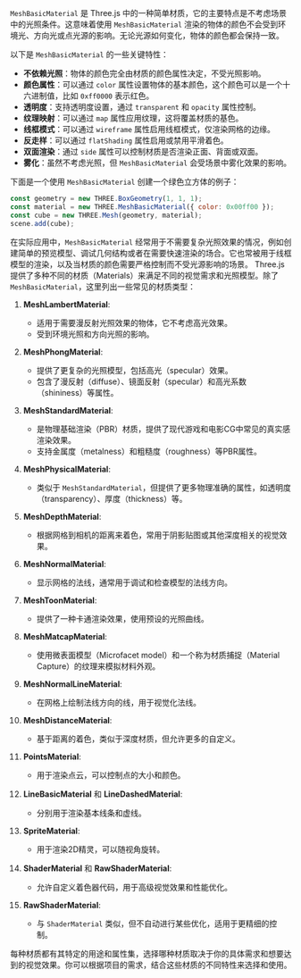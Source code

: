 
`MeshBasicMaterial` 是 Three.js 中的一种简单材质，它的主要特点是不考虑场景中的光照条件。这意味着使用 `MeshBasicMaterial` 渲染的物体的颜色不会受到环境光、方向光或点光源的影响。无论光源如何变化，物体的颜色都会保持一致。

以下是 `MeshBasicMaterial` 的一些关键特性：

- **不依赖光照**：物体的颜色完全由材质的颜色属性决定，不受光照影响。
- **颜色属性**：可以通过 `color` 属性设置物体的基本颜色，这个颜色可以是一个十六进制值，比如 `0xff0000` 表示红色。
- **透明度**：支持透明度设置，通过 `transparent` 和 `opacity` 属性控制。
- **纹理映射**：可以通过 `map` 属性应用纹理，这将覆盖材质的基色。
- **线框模式**：可以通过 `wireframe` 属性启用线框模式，仅渲染网格的边缘。
- **反走样**：可以通过 `flatShading` 属性启用或禁用平滑着色。
- **双面渲染**：通过 `side` 属性可以控制材质是否渲染正面、背面或双面。
- **雾化**：虽然不考虑光照，但 `MeshBasicMaterial` 会受场景中雾化效果的影响。

下面是一个使用 `MeshBasicMaterial` 创建一个绿色立方体的例子：

```javascript
const geometry = new THREE.BoxGeometry(1, 1, 1);
const material = new THREE.MeshBasicMaterial({ color: 0x00ff00 });
const cube = new THREE.Mesh(geometry, material);
scene.add(cube);
```

在实际应用中，`MeshBasicMaterial` 经常用于不需要复杂光照效果的情况，例如创建简单的预览模型、调试几何结构或者在需要快速渲染的场合。它也常被用于线框模型的渲染，以及当材质的颜色需要严格控制而不受光源影响的场景。
Three.js 提供了多种不同的材质（Materials）来满足不同的视觉需求和光照模型。除了 `MeshBasicMaterial`，这里列出一些常见的材质类型：

1. **MeshLambertMaterial**:
   - 适用于需要漫反射光照效果的物体，它不考虑高光效果。
   - 受到环境光照和方向光照的影响。

2. **MeshPhongMaterial**:
   - 提供了更复杂的光照模型，包括高光（specular）效果。
   - 包含了漫反射（diffuse）、镜面反射（specular）和高光系数（shininess）等属性。

3. **MeshStandardMaterial**:
   - 是物理基础渲染（PBR）材质，提供了现代游戏和电影CG中常见的真实感渲染效果。
   - 支持金属度（metalness）和粗糙度（roughness）等PBR属性。

4. **MeshPhysicalMaterial**:
   - 类似于 `MeshStandardMaterial`，但提供了更多物理准确的属性，如透明度（transparency）、厚度（thickness）等。

5. **MeshDepthMaterial**:
   - 根据网格到相机的距离来着色，常用于阴影贴图或其他深度相关的视觉效果。

6. **MeshNormalMaterial**:
   - 显示网格的法线，通常用于调试和检查模型的法线方向。

7. **MeshToonMaterial**:
   - 提供了一种卡通渲染效果，使用预设的光照曲线。

8. **MeshMatcapMaterial**:
   - 使用微表面模型（Microfacet model）和一个称为材质捕捉（Material Capture）的纹理来模拟材料外观。

9. **MeshNormalLineMaterial**:
   - 在网格上绘制法线方向的线，用于视觉化法线。

10. **MeshDistanceMaterial**:
    - 基于距离的着色，类似于深度材质，但允许更多的自定义。

11. **PointsMaterial**:
    - 用于渲染点云，可以控制点的大小和颜色。

12. **LineBasicMaterial** 和 **LineDashedMaterial**:
    - 分别用于渲染基本线条和虚线。

13. **SpriteMaterial**:
    - 用于渲染2D精灵，可以随视角旋转。

14. **ShaderMaterial** 和 **RawShaderMaterial**:
    - 允许自定义着色器代码，用于高级视觉效果和性能优化。

15. **RawShaderMaterial**:
    - 与 `ShaderMaterial` 类似，但不自动进行某些优化，适用于更精细的控制。

每种材质都有其特定的用途和属性集，选择哪种材质取决于你的具体需求和想要达到的视觉效果。你可以根据项目的需求，结合这些材质的不同特性来选择和使用。
